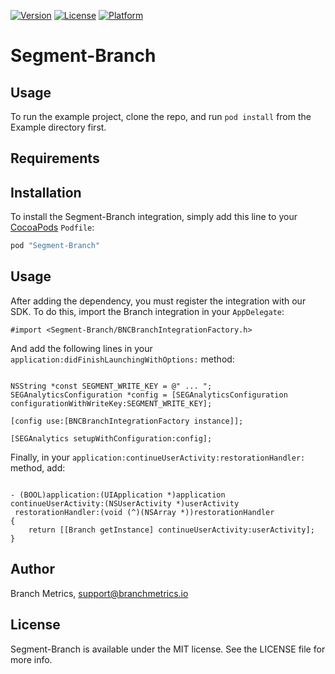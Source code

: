 [![Version](https://img.shields.io/cocoapods/v/Segment-Branch.svg?style=flat)](http://cocoapods.org/pods/Segment-Branch)
[![License](https://img.shields.io/cocoapods/l/Segment-Branch.svg?style=flat)](http://cocoapods.org/pods/Segment-Branch)
[![Platform](https://img.shields.io/cocoapods/p/Segment-Branch.svg?style=flat)](http://cocoapods.org/pods/Segment-Branch)

# Segment-Branch

## Usage

To run the example project, clone the repo, and run `pod install` from the Example directory first.

## Requirements

## Installation

To install the Segment-Branch integration, simply add this line to your [CocoaPods](http://cocoapods.org) `Podfile`:

```ruby
pod "Segment-Branch"
```

## Usage

After adding the dependency, you must register the integration with our SDK.  To do this, import the Branch integration in your `AppDelegate`:

```objc
#import <Segment-Branch/BNCBranchIntegrationFactory.h>

```


And add the following lines in your `application:didFinishLaunchingWithOptions:` method:

```objc

NSString *const SEGMENT_WRITE_KEY = @" ... ";
SEGAnalyticsConfiguration *config = [SEGAnalyticsConfiguration configurationWithWriteKey:SEGMENT_WRITE_KEY];

[config use:[BNCBranchIntegrationFactory instance]];

[SEGAnalytics setupWithConfiguration:config];

```

Finally, in your `application:continueUserActivity:restorationHandler:` method, add:

```objc

- (BOOL)application:(UIApplication *)application
continueUserActivity:(NSUserActivity *)userActivity
 restorationHandler:(void (^)(NSArray *))restorationHandler
{
    return [[Branch getInstance] continueUserActivity:userActivity];
}

```

## Author

Branch Metrics, support@branchmetrics.io

## License

Segment-Branch is available under the MIT license. See the LICENSE file for more info.
